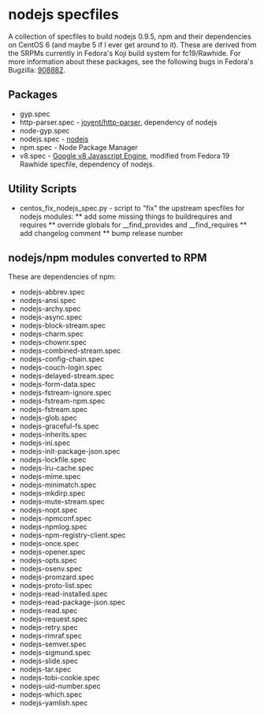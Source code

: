 nodejs specfiles
================

A collection of specfiles to build nodejs 0.9.5, npm and their dependencies on CentOS 6 (and maybe 5 if I ever get around to it). These are derived from the SRPMs currently in Fedora's Koji build system for fc19/Rawhide. For more information about these packages, see the following bugs in Fedora's Bugzilla: [908882](https://bugzilla.redhat.com/show_bug.cgi?id=908882).

Packages
--------
* gyp.spec
* http-parser.spec - [joyent/http-parser](http://github.com/joyent/http-parser), dependency of nodejs
* node-gyp.spec
* nodejs.spec - [nodejs](http://nodejs.org/)
* npm.spec - Node Package Manager
* v8.spec - [Google v8 Javascript Engine](http://code.google.com/p/v8/), modified from Fedora 19 Rawhide specfile, dependency of nodejs.

Utility Scripts
---------------
* centos_fix_nodejs_spec.py - script to "fix" the upstream specfiles for nodejs modules:
** add some missing things to buildrequires and requires
** override globals for __find_provides and __find_requires
** add changelog comment
** bump release number

nodejs/npm modules converted to RPM
------------------------------------
These are dependencies of npm:
* nodejs-abbrev.spec
* nodejs-ansi.spec
* nodejs-archy.spec
* nodejs-async.spec
* nodejs-block-stream.spec
* nodejs-charm.spec
* nodejs-chownr.spec
* nodejs-combined-stream.spec
* nodejs-config-chain.spec
* nodejs-couch-login.spec
* nodejs-delayed-stream.spec
* nodejs-form-data.spec
* nodejs-fstream-ignore.spec
* nodejs-fstream-npm.spec
* nodejs-fstream.spec
* nodejs-glob.spec
* nodejs-graceful-fs.spec
* nodejs-inherits.spec
* nodejs-ini.spec
* nodejs-init-package-json.spec
* nodejs-lockfile.spec
* nodejs-lru-cache.spec
* nodejs-mime.spec
* nodejs-minimatch.spec
* nodejs-mkdirp.spec
* nodejs-mute-stream.spec
* nodejs-nopt.spec
* nodejs-npmconf.spec
* nodejs-npmlog.spec
* nodejs-npm-registry-client.spec
* nodejs-once.spec
* nodejs-opener.spec
* nodejs-opts.spec
* nodejs-osenv.spec
* nodejs-promzard.spec
* nodejs-proto-list.spec
* nodejs-read-installed.spec
* nodejs-read-package-json.spec
* nodejs-read.spec
* nodejs-request.spec
* nodejs-retry.spec
* nodejs-rimraf.spec
* nodejs-semver.spec
* nodejs-sigmund.spec
* nodejs-slide.spec
* nodejs-tar.spec
* nodejs-tobi-cookie.spec
* nodejs-uid-number.spec
* nodejs-which.spec
* nodejs-yamlish.spec
